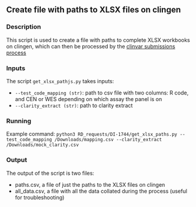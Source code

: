 ## Create file with paths to XLSX files on clingen

### Description
This script is used to create a file with paths to complete XLSX workbooks on clingen, which can then be processed by the [clinvar submissions process](https://github.com/eastgenomics/clinvar_submissions)

### Inputs
The script `get_xlsx_pathjs.py` takes inputs:
- `--test_code_mapping (str)`: path to csv file with two columns: R code, and CEN or WES depending on which assay the panel is on
- `--clarity_extract (str)`: path to clarity extract

### Running
Example command:
`python3 RD_requests/DI-1744/get_xlsx_paths.py --test_code_mapping /Downloads/mapping.csv --clarity_extract /Downloads/mock_clarity.csv`

### Output
The output of the script is two files:
- paths.csv, a file of just the paths to the XLSX files on clingen
- all_data.csv, a file with all the data collated during the process (useful for troubleshooting)